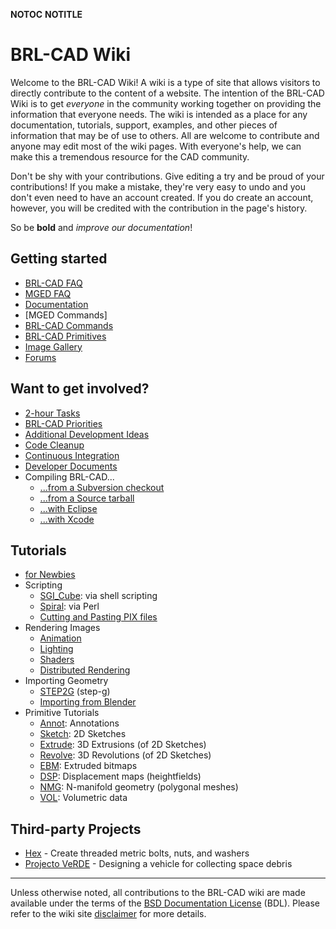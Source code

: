 __NOTOC__ __NOTITLE__

# BRL-CAD Wiki

Welcome to the BRL-CAD Wiki! A wiki is a type of site that allows
visitors to directly contribute to the content of a website. The
intention of the BRL-CAD Wiki is to get *everyone* in the community
working together on providing the information that everyone needs. The
wiki is intended as a place for any documentation, tutorials, support,
examples, and other pieces of information that may be of use to others.
All are welcome to contribute and anyone may edit most of the wiki
pages. With everyone's help, we can make this a tremendous resource for
the CAD community.

Don't be shy with your contributions. Give editing a try and be proud of
your contributions! If you make a mistake, they're very easy to undo and
you don't even need to have an account created. If you do create an
account, however, you will be credited with the contribution in the
page's history.

So be **bold** and *improve our documentation*!

## Getting started

-   [BRL-CAD FAQ](doc/FAQ.md)
-   [MGED FAQ](doc/MgedFAQ.md)
-   [Documentation](doc/Documentation.md)
-   [MGED Commands]
-   [BRL-CAD Commands](doc/BRL-CAD_Commands.md)
-   [BRL-CAD Primitives](doc/BRL-CAD_Primitives.md)
-   [Image Gallery](http://brlcad.org/gallery)
-   [Forums](Forums.md)

## Want to get involved?

-   [2-hour Tasks](Deuces.md)
-   [BRL-CAD Priorities](http://brlcad.org/BRL-CAD_Priorities.png)
-   [Additional Development Ideas](http://brlcad.org/~sean/ideas.html)
-   [Code Cleanup](doc/Code_Cleanup.md)
-   [Continuous Integration](Continuous_Integration.md)
-   [Developer Documents](doc/Developer_Documents.md)
-   Compiling BRL-CAD...
    -   [...from a Subversion checkout](doc/Building_from_SVN.md)
    -   [...from a Source tarball](doc/Compiling.md)
    -   [...with Eclipse](doc/Compiling/Eclipse.md)
    -   [...with Xcode](doc/Compiling/XCode.md)

## Tutorials

-   [for Newbies](doc/Tutorial/Newbie.md)
-   Scripting
    -   [SGI_Cube](doc/SGI_Cube.md): via shell scripting
    -   [Spiral](doc/Spiral.md): via Perl
    -   [Cutting and Pasting PIX
        files](doc/Cutting_and_Pasting_PIX_files.md)
-   Rendering Images
    -   [Animation](doc/Animation.md)
    -   [Lighting](doc/Lighting.md)
    -   [Shaders](doc/Tutorial/Shaders.md)
    -   [Distributed Rendering](doc/Distributed_Rendering.md)
-   Importing Geometry
    -   [STEP2G](doc/STEP2G.md) (step-g)
    -   [Importing from Blender](doc/Tutorial/Blender_to_CAD.md)
-   Primitive Tutorials
    -   [Annot](doc/Annot.md): Annotations
    -   [Sketch](doc/Sketch.md): 2D Sketches
    -   [Extrude](doc/Extrude.md): 3D Extrusions (of 2D Sketches)
    -   [Revolve](doc/Revolve.md): 3D Revolutions (of 2D Sketches)
    -   [EBM](doc/EBM.md): Extruded bitmaps
    -   [DSP](doc/DSP.md): Displacement maps (heightfields)
    -   [NMG](doc/NMG.md): N-manifold geometry (polygonal meshes)
    -   [VOL](doc/VOL.md): Volumetric data

## Third-party Projects

-   [Hex](doc/Hex.md) - Create threaded metric bolts, nuts, and
    washers
-   [Projecto VeRDE](doc/Projecto_VeRDE.md) - Designing a vehicle
    for collecting space debris

------------------------------------------------------------------------

Unless otherwise noted, all contributions to the BRL-CAD wiki are made
available under the terms of the [BSD Documentation
License](BSD_Documentation_License.md) (BDL). Please refer to
the wiki site [disclaimer](disclaimer.md) for more details.
